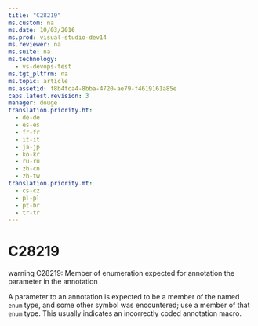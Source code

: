 ```yaml
---
title: "C28219"
ms.custom: na
ms.date: 10/03/2016
ms.prod: visual-studio-dev14
ms.reviewer: na
ms.suite: na
ms.technology: 
  - vs-devops-test
ms.tgt_pltfrm: na
ms.topic: article
ms.assetid: f8b4fca4-8bba-4720-ae79-f4619161a85e
caps.latest.revision: 3
manager: douge
translation.priority.ht: 
  - de-de
  - es-es
  - fr-fr
  - it-it
  - ja-jp
  - ko-kr
  - ru-ru
  - zh-cn
  - zh-tw
translation.priority.mt: 
  - cs-cz
  - pl-pl
  - pt-br
  - tr-tr
---
```

# C28219
warning C28219: Member of enumeration expected for annotation the parameter in the annotation  
  
 A parameter to an annotation is expected to be a member of the named `enum` type, and some other symbol was encountered; use a member of that `enum` type. This usually indicates an incorrectly coded annotation macro.